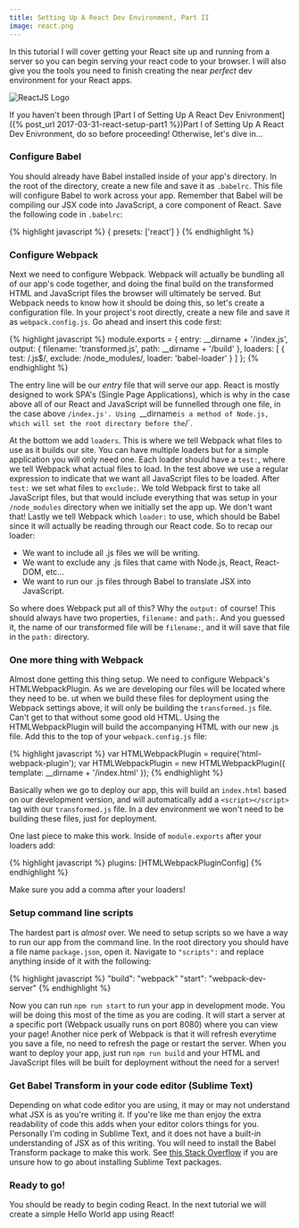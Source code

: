 ```yaml
---
title: Setting Up A React Dev Environment, Part II
image: react.png
---
```


In this tutorial I will cover getting your React site up and running from a server so you can begin serving your react code to your browser. I will also give you the tools you need to finish creating the near _perfect_ dev environment for your React apps.

<div class="img-container"><img src="{{ "/assets/preview_images/reactjspt2.jpg" | relative_url }}" alt="ReactJS Logo" class="article-image"></div>

If you haven't been through [Part I of Setting Up A React Dev Enivronment]({% post_url 2017-03-31-react-setup-part1 %})Part I of Setting Up A React Dev Enivronment, do so before proceeding! Otherwise, let's dive in...

### Configure Babel

You should already have Babel installed inside of your app's directory. In the root of the directory, create a new file and save it as `.babelrc`. This file will configure Babel to work across your app. Remember that Babel will be compiling our JSX code into JavaScript, a core component of React. Save the following code in `.babelrc`:

{% highlight javascript %}
{ presets: ['react'] }
{% endhighlight %}

### Configure Webpack

Next we need to configure Webpack. Webpack will actually be bundling all of our app's code together, and doing the final build on the transformed HTML and JavaScript files the browser will ultimately be served. But Webpack needs to know how it should be doing this, so let's create a configuration file. In your project's root directly, create a new file and save it as `webpack.config.js`. Go ahead and insert this code first:

{% highlight javascript %}
module.exports = {
  entry: __dirname + '/index.js',
  output: {
    filename: 'transformed.js',
    path: __dirname + '/build'
  },
  loaders: [
    {
      test: /\.js$/,
      exclude: /node_modules/,
      loader: 'babel-loader'
  }
  ]
};
{% endhighlight %}

The entry line will be our _entry_ file that will serve our app. React is mostly designed to work SPA's (Single Page Applications), which is why in the case above all of our React and JavaScript will be funnelled through one file, in the case above `/index.js'. Using `__dirname` is a method of Node.js, which will set the root directory before the `/`. 

At the bottom we add `loaders`. This is where we tell Webpack what files to use as it builds our site. You can have multiple loaders but for a simple application you will only need one. Each loader should have a `test:`, where we tell Webpack what actual files to load. In the test above we use a regular expression to indicate that we want all JavaScript files to be loaded. After `test:` we set what files to `exclude:`. We told Webpack first to take all JavaScript files, but that would include everything that was setup in your `/node_modules` directory when we initially set the app up. We don't want that! Lastly we tell Webpack which `loader:` to use, which should be Babel since it will actually be reading through our React code. So to recap our loader:

* We want to include all .js files we will be writing.
* We want to exclude any .js files that came with Node.js, React, React-DOM, etc...
* We want to run our .js files through Babel to translate JSX into JavaScript.

So where does Webpack put all of this? Why the `output:` of course! This should always have two properties, `filename:` and `path:`. And you guessed it, the name of our transformed file will be `filename:`, and it will save that file in the `path:` directory.

### One more thing with Webpack

Almost done getting this thing setup. We need to configure Webpack's HTMLWebpackPlugin. As we are developing our files will be located where they need to be. ut when we build these files for deployment using the Webpack settings above, it will only be building the `transformed.js` file. Can't get to that without some good old HTML. Using the HTMLWebpackPlugin will build the accompanying HTML with our new .js file. Add this to the top of your `webpack.config.js` file:

{% highlight javascript %}
var HTMLWebpackPlugin = require('html-webpack-plugin');
var HTMLWebpackPlugin = new HTMLWebpackPlugin({
  template: __dirname + '/index.html'
});
{% endhighlight %}

Basically when we go to deploy our app, this will build an `index.html` based on our development version, and will automatically add a `<script></script>` tag with our `transformed.js` file. In a dev environment we won't need to be building these files, just for deployment.

One last piece to make this work. Inside of `module.exports` after your loaders add:

{% highlight javascript %}
plugins: [HTMLWebpackPluginConfig]
{% endhighlight %}

Make sure you add a comma after your loaders!

### Setup command line scripts

The hardest part is _almost_ over. We need to setup scripts so we have a way to run our app from the command line. In the root directory you should have a file name `package.json`, open it. Navigate to `"scripts":` and replace anything inside of it with the following:

{% highlight javascript %}
"build": "webpack"
"start": "webpack-dev-server"
{% endhighlight %}

Now you can run `npm run start` to run your app in development mode. You will be doing this most of the time as you are coding. It will start a server at a specific port (Webpack usually runs on port 8080) where you can view your page! Another nice perk of Webpack is that it will refresh everytime you save a file, no need to refresh the page or restart the server. When you want to deploy your app, just run `npm run build` and your HTML and JavaScript files will be built for deployment without the need for a server!

### Get Babel Transform in your code editor (Sublime Text)

Depending on what code editor you are using, it may or may not understand what JSX is as you're writing it. If you're like me than enjoy the extra readability of code this adds when your editor colors things for you. Personally I'm coding in Sublime Text, and it does not have a built-in understanding of JSX as of this writing. You will need to install the Babel Transform package to make this work. See <a href="http://stackoverflow.com/questions/13124532/installing-packages-in-sublime-text-2" target="_blank">this Stack Overflow</a> if you are unsure how to go about installing Sublime Text packages.

### Ready to go!

You should be ready to begin coding React. In the next tutorial we will create a simple Hello World app using React!